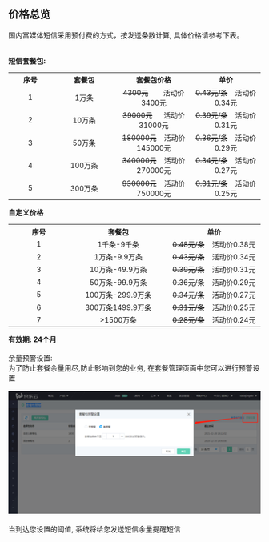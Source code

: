 ## 价格总览<br>
国内富媒体短信采用预付费的方式，按发送条数计算, 具体价格请参考下表。<br><br>

**短信套餐包:**<br>
<table>
     <tr align="center">
        <th width="200">序号</th>
        <th width="300">套餐包</th>
        <th width="300">套餐包价格</th>
        <th width="300">单价</th>
     </tr>
      <tr align="center">
         <td>1</td>
         <td>1万条</td>
         <td><del>4300元</del>&nbsp&nbsp&nbsp&nbsp&nbsp&nbsp&nbsp&nbsp活动价3400元</td>
         <td><del>0.43元/条</del>&nbsp&nbsp&nbsp&nbsp活动价0.34元</td>
      </tr>
      <tr align="center">
         <td>2</td>
         <td>10万条</td>
         <td><del>39000元</del>&nbsp&nbsp&nbsp&nbsp&nbsp&nbsp活动价31000元</td>
         <td><del>0.39元/条</del>&nbsp&nbsp&nbsp&nbsp活动价0.31元</td>
      </tr>
      <tr align="center">
         <td>3</td>
         <td>50万条</td>
         <td><del>180000元</del>&nbsp&nbsp&nbsp&nbsp活动价145000元</td>
         <td><del>0.36元/条</del>&nbsp&nbsp&nbsp&nbsp活动价0.29元</td>
      </tr>
      <tr align="center">
         <td>4</td>
         <td>100万条</td>
         <td><del>340000元</del>&nbsp&nbsp&nbsp&nbsp活动价270000元</td>
         <td><del>0.34元/条</del>&nbsp&nbsp&nbsp&nbsp活动价0.27元</td>
      </tr>
      <tr align="center">
         <td>5</td>
         <td>300万条</td>
         <td><del>930000元</del>&nbsp&nbsp&nbsp&nbsp活动价750000元</td>
         <td><del>0.31元/条</del>&nbsp&nbsp&nbsp&nbsp活动价0.25元</td>
      </tr>
</table>

**自定义价格**<br>
<table>
     <tr align="center">
        <th width="200">序号</th>
        <th width="300">套餐包</th>
        <th width="300">单价</th>
     </tr>
      <tr align="center">
         <td>1</td>
         <td>1千条-9千条</td>
         <td><del>0.48元/条</del>&nbsp&nbsp&nbsp&nbsp活动价0.38元</td>
      </tr>
      <tr align="center">
         <td>2</td>
         <td>1万条-9.9万条</td>
         <td><del>0.43元/条</del>&nbsp&nbsp&nbsp&nbsp活动价0.34元</td>
      </tr>
      <tr align="center">
         <td>3</td>
         <td>10万条-49.9万条</td>
         <td><del>0.39元/条</del>&nbsp&nbsp&nbsp&nbsp活动价0.31元</td>
      </tr>
      <tr align="center">
         <td>4</td>
         <td>50万条-99.9万条</td>
         <td><del>0.36元/条</del>&nbsp&nbsp&nbsp&nbsp活动价0.29元</td>
      </tr>
      <tr align="center">
         <td>5</td>
         <td>100万条-299.9万条</td>
         <td><del>0.34元/条</del>&nbsp&nbsp&nbsp&nbsp活动价0.27元</td>
      </tr>
      <tr align="center">
         <td>6</td>
         <td>300万条1499.9万条</td>
         <td><del>0.31元/条</del>&nbsp&nbsp&nbsp&nbsp活动价0.25元</td>
      </tr>
      <tr align="center">
         <td>7</td>
         <td>>1500万条</td>
         <td><del>0.28元/条</del>&nbsp&nbsp&nbsp&nbsp活动价0.24元</td>
      </tr>
</table>

**有效期: 24个月**<br><br>
余量预警设置:<br>
为了防止套餐余量用尽,防止影响到您的业务, 在套餐管理页面中您可以进行预警设置<br><br>
![预警设置](../../../../image/Cloud-Communication/Rich-Media-SMS/rms-002.png)<br><br>
当到达您设置的阈值, 系统将给您发送短信余量提醒短信

